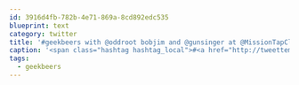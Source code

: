 ```yaml
---
id: 3916d4fb-782b-4e71-869a-8cd892edc535
blueprint: text
category: twitter
title: '#geekbeers with @oddroot bobjim and @gunsinger at @MissionTapClub @ The Mission Tap House instagram.com/p/ebDWD2EgwU/'
caption: '<span class="hashtag hashtag_local">#<a href="http://tweettemp.darylchymko.ca/?tag=geekbeers">geekbeers</a> with <span class="username username_linked">@<a href="https://twitter.com/oddroot" title="Ian C">oddroot</a></span> bobjim and <span class="username username_linked">@<a href="https://twitter.com/gunsinger" title="Cynthia Gunsinger">gunsinger</a></span> at @MissionTapClub @ The Mission Tap House <a href="http://instagram.com/p/ebDWD2EgwU/" title="http://instagram.com/p/ebDWD2EgwU/" class="link link_untco">instagram.com/p/ebDWD2EgwU/</a>'
tags:
  - geekbeers
---
```

